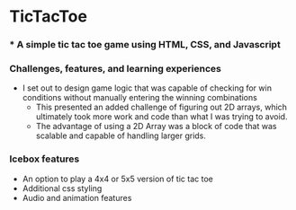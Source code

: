 # TicTacToe
### * A simple tic tac toe game using HTML, CSS, and Javascript

### Challenges, features, and learning experiences

* I set out to design game logic that was capable of checking for win conditions without manually entering the winning combinations
  * This presented an added challenge of figuring out 2D arrays, which ultimately took more work and code than what I was trying to avoid.
  * The advantage of using a 2D Array was a block of code that was scalable and capable of handling larger grids.

### Icebox features

* An option to play a 4x4 or 5x5 version of tic tac toe
* Additional css styling
* Audio and animation features
